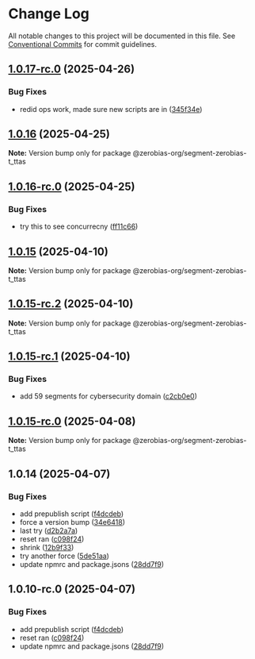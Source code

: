 # Change Log

All notable changes to this project will be documented in this file.
See [Conventional Commits](https://conventionalcommits.org) for commit guidelines.

## [1.0.17-rc.0](https://github.com/zerobias-org/segment/compare/@zerobias-org/segment-zerobias-t_ttas@1.0.16...@zerobias-org/segment-zerobias-t_ttas@1.0.17-rc.0) (2025-04-26)


### Bug Fixes

* redid ops work, made sure new scripts are in ([345f34e](https://github.com/zerobias-org/segment/commit/345f34ec926029dc141943b3e321676adb4a2888))





## [1.0.16](https://github.com/zerobias-org/segment/compare/@zerobias-org/segment-zerobias-t_ttas@1.0.16-rc.0...@zerobias-org/segment-zerobias-t_ttas@1.0.16) (2025-04-25)

**Note:** Version bump only for package @zerobias-org/segment-zerobias-t_ttas





## [1.0.16-rc.0](https://github.com/zerobias-org/segment/compare/@zerobias-org/segment-zerobias-t_ttas@1.0.15...@zerobias-org/segment-zerobias-t_ttas@1.0.16-rc.0) (2025-04-25)


### Bug Fixes

* try this to see concurrecny ([ff11c66](https://github.com/zerobias-org/segment/commit/ff11c66d67cb9f185098fd640d4139178d29ae22))





## [1.0.15](https://github.com/zerobias-org/segment/compare/@zerobias-org/segment-zerobias-t_ttas@1.0.15-rc.2...@zerobias-org/segment-zerobias-t_ttas@1.0.15) (2025-04-10)

**Note:** Version bump only for package @zerobias-org/segment-zerobias-t_ttas





## [1.0.15-rc.2](https://github.com/zerobias-org/segment/compare/@zerobias-org/segment-zerobias-t_ttas@1.0.15-rc.1...@zerobias-org/segment-zerobias-t_ttas@1.0.15-rc.2) (2025-04-10)

**Note:** Version bump only for package @zerobias-org/segment-zerobias-t_ttas





## [1.0.15-rc.1](https://github.com/zerobias-org/segment/compare/@zerobias-org/segment-zerobias-t_ttas@1.0.15-rc.0...@zerobias-org/segment-zerobias-t_ttas@1.0.15-rc.1) (2025-04-10)


### Bug Fixes

* add 59 segments for cybersecurity domain ([c2cb0e0](https://github.com/zerobias-org/segment/commit/c2cb0e0c1f1eabb51d7f5a6ae6db98c1516fcdbe))





## [1.0.15-rc.0](https://github.com/zerobias-org/segment/compare/@zerobias-org/segment-zerobias-t_ttas@1.0.14...@zerobias-org/segment-zerobias-t_ttas@1.0.15-rc.0) (2025-04-08)

**Note:** Version bump only for package @zerobias-org/segment-zerobias-t_ttas





## 1.0.14 (2025-04-07)


### Bug Fixes

* add prepublish  script ([f4dcdeb](https://github.com/zerobias-org/segment/commit/f4dcdebd8680d01e015ebc89587a9f70d641afe4))
* force a version bump ([34e6418](https://github.com/zerobias-org/segment/commit/34e6418d078a9f5caf40c511a89dcf0bdb606dc7))
* last try ([d2b2a7a](https://github.com/zerobias-org/segment/commit/d2b2a7afeca45e2d7ca0beaa1e1bed46a09a82c4))
* reset ran ([c098f24](https://github.com/zerobias-org/segment/commit/c098f240eaf5c840d8c595e05e0ad4eee510fe71))
* shrink ([12b9f33](https://github.com/zerobias-org/segment/commit/12b9f3366b3d0b69018a20f5b5f01d86ad87753f))
* try another force ([5de51aa](https://github.com/zerobias-org/segment/commit/5de51aa6220d857f3e235e2a0c7557b40ee8e5e3))
* update npmrc and package.jsons ([28dd7f9](https://github.com/zerobias-org/segment/commit/28dd7f9ea06676c82b88aabf586f5bb6b974bf3b))





## 1.0.10-rc.0 (2025-04-07)


### Bug Fixes

* add prepublish  script ([f4dcdeb](https://github.com/zerobias-org/segment/commit/f4dcdebd8680d01e015ebc89587a9f70d641afe4))
* reset ran ([c098f24](https://github.com/zerobias-org/segment/commit/c098f240eaf5c840d8c595e05e0ad4eee510fe71))
* update npmrc and package.jsons ([28dd7f9](https://github.com/zerobias-org/segment/commit/28dd7f9ea06676c82b88aabf586f5bb6b974bf3b))
